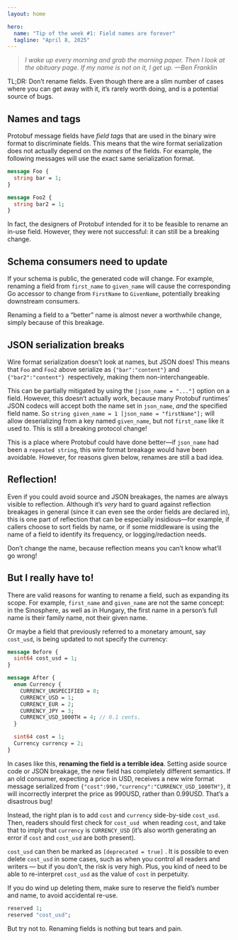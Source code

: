 ```yaml
---
layout: home

hero:
  name: "Tip of the week #1: Field names are forever"
  tagline: "April 8, 2025"
---
```


> _I wake up every morning and grab the morning paper. Then I look at the obituary page. If my name is not on it, I get up. —Ben Franklin_

TL;DR: Don’t rename fields. Even though there are a slim number of cases where you can get away with it, it’s rarely worth doing, and is a potential source of bugs.

## Names and tags

Protobuf message fields have _field tags_ that are used in the binary wire format to discriminate fields. This means that the wire format serialization does not actually depend on the _names_ of the fields. For example, the following messages will use the exact same serialization format.

```protobuf
message Foo {
  string bar = 1;
}

message Foo2 {
  string bar2 = 1;
}
```

In fact, the designers of Protobuf intended for it to be feasible to rename an in-use field. However, they were not successful: it can still be a breaking change.

## Schema consumers need to update

If your schema is public, the generated code will change. For example, renaming a field from `first_name` to `given_name` will cause the corresponding Go accessor to change from `FirstName` to `GivenName`, potentially breaking downstream consumers.

Renaming a field to a “better” name is almost never a worthwhile change, simply because of this breakage.

## JSON serialization breaks

Wire format serialization doesn’t look at names, but JSON does! This means that `Foo` and `Foo2` above serialize as `{"bar":"content"}` and `{"bar2":"content"}`  respectively, making them non-interchangeable.

This can be partially mitigated by using the `[json_name = "..."]` option on a field. However, this doesn’t actually work, because many Protobuf runtimes’ JSON codecs will accept both the name set in `json_name`, _and_ the specified field name. So `string given_name = 1 [json_name = "firstName"];` will allow deserializing from a key named `given_name`, but not `first_name` like it used to. This is still a breaking protocol change!

This is a place where Protobuf could have done better—if `json_name` had been a `repeated string`, this wire format breakage would have been avoidable. However, for reasons given below, renames are still a bad idea.

## Reflection!

Even if you could avoid source and JSON breakages, the names are always visible to reflection. Although it’s _very_ hard to guard against reflection breakages in general (since it can even see the order fields are declared in), this is one part of reflection that can be especially insidious—for example, if callers choose to sort fields by name, or if some middleware is using the name of a field to identify its frequency, or logging/redaction needs.

Don’t change the name, because reflection means you can’t know what’ll go wrong!

## But I really have to!

There are valid reasons for wanting to rename a field, such as expanding its scope. For example, `first_name` and `given_name` are not the same concept: in the Sinosphere, as well as in Hungary, the first name in a person’s full name is their family name, not their given name.

Or maybe a field that previously referred to a monetary amount, say `cost_usd`, is being updated to not specify the currency:

```protobuf
message Before {
  sint64 cost_usd = 1;
}

message After {
  enum Currency {
    CURRENCY_UNSPECIFIED = 0;
    CURRENCY_USD = 1;
    CURRENCY_EUR = 2;
    CURRENCY_JPY = 3;
    CURRENCY_USD_1000TH = 4; // 0.1 cents.
  }

  sint64 cost = 1;
  Currency currency = 2;
}
```

In cases like this, **renaming the field is a terrible idea**. Setting aside source code or JSON breakage, the new field has completely different semantics. If an old consumer, expecting a price in USD, receives a new wire format message serialized from `{"cost":990,"currency":"CURRENCY_USD_1000TH"}`, it will incorrectly interpret the price as 990USD, rather than 0.99USD. That’s a disastrous bug!

Instead, the right plan is to add `cost` and `currency` side-by-side `cost_usd`. Then, readers should first check for `cost_usd`  when reading `cost`, and take that to imply that `currency` is `CURRENCY_USD` (it’s also worth generating an error if `cost` and `cost_usd` are both present).

`cost_usd` can then be marked as `[deprecated = true]` . It is possible to even delete `cost_usd` in some cases, such as when you control all readers and writers — but if you don’t, the risk is very high. Plus, you kind of need to be able to re-interpret `cost_usd` as the value of `cost` in perpetuity.

If you do wind up deleting them, make sure to reserve the field’s number and name, to avoid accidental re-use.

```protobuf
reserved 1;
reserved "cost_usd";
```

But try not to. Renaming fields is nothing but tears and pain.
